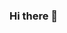 ### Hi there 👋

<!--
**yuktea/yuktea** is a ✨ _special_ ✨ repository because its `README.md` (this file) appears on your GitHub profile.

Here are some ideas to get you started:

- 🔭 I’m currently working on An ML Project as a part of my internship
-C/C++, HTML/CSS, Python
- 😄 Pronouns: She/Her

